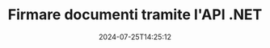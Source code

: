 ---
############################# Static ############################
layout: "landing"
date: 2024-07-25T14:25:12
draft: false

lang: it
product: "Signature"
product_tag: "signature"
platform: "Net"
platform_tag: "net"

############################# Drop-down ############################
supported_platforms:
  items:
    # supported_platforms loop
    - title: ".NET"
      tag: "net"
    # supported_platforms loop
    - title: "Java"
      tag: "java"
    # supported_platforms loop
    - title: "Node.js"
      tag: "nodejs-java"

############################# Head ############################
head_title: "API per firme digitali C# .NET: GroupDocs.Signature"
head_description: "Integra l'elaborazione delle firme digitali nelle tue app .NET utilizzando GroupDocs.Signature. Proteggi i tuoi file con le firme in modo rapido ed efficiente."

############################# Header ############################
title: "Firmare documenti tramite l'API .NET"
description: "Firma documenti digitali e immagini su qualsiasi piattaforma utilizzando le nostre API flessibili e soluzioni basate su app per programmatori e utenti finali."
words:
  for: "per"

actions:
  main: "Download gratuito di NuGet"
  main_link: "https://www.nuget.org/packages/GroupDocs.Signature"
  alt: "Licenza"
  alt_link: "https://purchase.groupdocs.com/pricing/signature/net/"
  title: "Pronti per iniziare?"
  description: "Prova gratuitamente le funzionalità di GroupDocs.Signature o richiedi una licenza"

release:
  title: "Rilasciata la versione {0}"
  notes: "Scopri le novità"
  downloads: "Download"

code:
  title: "Firma file PDF in C#"
  more: "Altri esempi"
  more_link: "https://github.com/groupdocs-signature/GroupDocs.Signature-for-.NET/"
  install: "dotnet add package GroupDocs.Signature"
  content: |
    ```csharp {style=abap}   
    // Seleziona il documento PDF
    using (Signature signature = new Signature("sample.pdf"))
    {
        // Fornire testo
        var options = new TextSignOptions("John Smith")
        {
            // Imposta il colore
            ForeColor = Color.Red
        };
        // Firma il documento e salvalo su file
        signature.Sign("signed.pdf", options);
    }
    ```

############################# Overview ############################
overview:
  enable: true
  title: "Panoramica di GroupDocs.Signature"
  description: "API per eseguire la firma dei documenti e le operazioni correlate nelle applicazioni .NET"
  features:
    # feature loop
    - title: "Aggiunta di firme ai documenti aziendali in C#"
      content: "Firma dei documenti: con GroupDocs.Signature per .NET, puoi aggiungere vari tipi di firme, come testo, immagini, codici a barre e certificati digitali, ai documenti PDF e Office. Questa API ti consente di firmare i tuoi documenti con quasi tutti i tipi di dati, inclusi i metadati nascosti."

    # feature loop
    - title: "Elaborazione di documenti firmati"
      content: "Elaborazione aggiuntiva: puoi eseguire operazioni potenti sui documenti firmati utilizzando GroupDocs.Signature. Ciò include la ricerca di firme esistenti all'interno di documenti aziendali e la loro verifica utilizzando criteri specifici. Inoltre, puoi recuperare informazioni sui documenti e visualizzare in anteprima le pagine tramite questa API .NET."

    # feature loop
    - title: "Personalizzazione dei risultati"
      content: "GroupDocs.Signature per .NET offre ampie opzioni di personalizzazione. Puoi posizionare con precisione le firme in qualsiasi punto della pagina del documento e regolarne l'aspetto utilizzando una varietà di impostazioni. Inoltre, questa API supporta il salvataggio dei documenti elaborati in un'ampia gamma di formati supportati."

############################# Platforms ############################
platforms:
  enable: true
  title: "Indipendenza dalla piattaforma"
  description: "GroupDocs.Signature per .NET supporta i seguenti sistemi operativi, framework e gestori di pacchetti"
  items:
    # platform loop
    - title: "Amazon"
      image: "amazon"
    # platform loop
    - title: "Docker"
      image: "docker"
    # platform loop
    - title: "Azure"
      image: "azure"
    # platform loop
    - title: "VS Code"
      image: "vs_code"
    # platform loop
    - title: "ReSharper"
      image: "resharper"
    # platform loop
    - title: "macOS"
      image: "finder"
    # platform loop
    - title: "Linux"
      image: "linux"
    # platform loop
    - title: "NuGet"
      image: "nuget"

############################# File formats ############################
formats:
  enable: true
  title: "Formati di file supportati"
  description: |
    GroupDocs.Signature per .NET supporta operazioni con i seguenti [formati di file](https://docs.groupdocs.com/signature/net/supported-document-formats/).
  groups:
    # group loop
    - color: "green"
      content: |
        ### Formati Microsoft Office
        * **Word:**  DOCX, DOC, DOCM, DOT, DOTX, DOTM, RTF
        * **Excel:** XLSX, XLS, XLSM, XLSB, XLTM, XLT, XLTM, XLTX, XLAM, SXC, SpreadsheetML
        * **PowerPoint:** PPT, PPTX, PPS, PPSX, PPSM, POT, POTM, POTX, PPTM
    # group loop
    - color: "blue"
      content: |
        ### Immagini e altri formati
        * **Portatile:** PDF
        * **immagini:** JPG, BMP, PNG, TIFF, GIF, DICOM, WEBP
        * **Altri formati di ufficio:** ODT, OTT, OTS, ODS, ODP, OTP, ODG
      # group loop
    - color: "red"
      content: |
        ### Altri formati
        * **ragnatela:** HTML, MHTML
        * **Archivi:** ZIP, TAR, 7Z
        * **Certificati:** PFX

############################# Features ############################
features:
  enable: true
  title: "Funzionalità di GroupDocs.Signature"
  description: "Firma di PDF, documenti Office e immagini in modo rapido e accurato"

  items:
    # feature loop
    - icon: "sign"
      title: "Firma del documento"
      content: "Aggiungi con precisione uno o più tipi di firme supportate in qualsiasi posizione specificata sui documenti aziendali."

    # feature loop
    - icon: "custom"
      title: "Personalizza le firme"
      content: "Utilizza funzionalità come colore, carattere, bordo, rotazione, ecc. per configurare l'aspetto delle firme."

    # feature loop
    - icon: "password"
      title: "Protezione dei documenti tramite password"
      content: "Proteggi determinati tipi di documenti impostando una password dopo la firma."

    # feature loop
    - icon: "protect"
      title: "Protezione dai cambiamenti"
      content: "Impedisci modifiche a documenti aziendali importanti dopo aver aggiunto una firma con un certificato digitale."

    # feature loop
    - icon: "convert"
      title: "Converti file firmati in altri formati"
      content: "Converti file firmati nei formati desiderati, ad esempio salvando un documento Word come PDF."

    # feature loop
    - icon: "preview"
      title: "Estrai le anteprime delle pagine"
      content: "Estrai pagine da documenti firmati come singole immagini per elaborazioni future."

    # feature loop
    - icon: "search"
      title: "Ricerca della firma nei documenti"
      content: "Recupera informazioni sulle firme aggiunte in precedenza in documenti specifici."

    # feature loop
    - icon: "validate"
      title: "Convalidare i documenti firmati"
      content: "Verifica la corretta firma dei documenti utilizzando le funzionalità di convalida."

    # feature loop
    - icon: "update"
      title: "Aggiorna o elimina le firme"
      content: "Riposiziona facilmente firme specifiche su una pagina, modificane il testo o eliminale senza problemi."

############################# Code samples ############################
code_samples:
  enable: true
  title: "Esempi di codici"
  description: "Alcuni casi d'uso tipici di GroupDocs.Signature per operazioni .NET"
  items:
    # code sample loop
    - title: "Aggiungi il codice QR al PDF"
      content: |
        L'aggiunta di [codici QR](https://docs.groupdocs.com/signature/net/esign-document-with-qr-code-signature/) a pagine specifiche di documenti PDF può migliorare i processi aziendali. Di seguito è riportato un esempio di come aggiungere un codice QR utilizzando GroupDocs.Signature.
        {{< landing/code title="Come inserire il codice QR nel PDF.">}}
        ```csharp {style=abap}
        // Carica il documento da firmare
        using (Signature signature = new Signature("file_to_sign.pdf"))
        {
            // Crea opzioni di codice QR con testo predefinito
            QrCodeSignOptions options = new QrCodeSignOptions("The document is approved by John Smith")
            {
                // Configura il tipo di codifica del codice QR e la posizione sulla pagina
                EncodeType = QrCodeTypes.QR,
                Left = 100,
                Top = 100
            };
            // Firma il documento e salvalo come file dei risultati
            signature.Sign("file_with_QR.pdf", options);
        }
        ```
        {{< /landing/code >}}
    # code sample loop
    - title: "Proteggere un documento DOCX utilizzando un certificato digitale"
      content: |
        Puoi [Proteggere un documento](https://docs.groupdocs.com/signature/net/esign-document-with-digital-signature/) utilizzando firme personali o aziendali archiviate come certificati digitali. Tali documenti protetti non possono essere modificati senza invalidare la firma.
        {{< landing/code title="Ecco come garantire l'integrità del documento.">}}
        ```csharp {style=abap}   
        // Caricare il documento da firmare digitalmente
        using (Signature signature = new Signature("file_to_sign.docx"))
        {
            // Specificare le opzioni di firma digitale e fornire il percorso del file del certificato
            DigitalSignOptions options = new DigitalSignOptions("certificate.pfx")
            {
                // Imposta la password del certificato
                Password = "1234567890"
            };
            // Firma il documento e salvalo nel percorso desiderato
            signature.Sign("digitally_signed.docx", options);
        }
        ```
        {{< /landing/code >}}

---